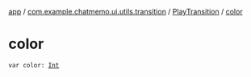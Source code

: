 [app](../../index.md) / [com.example.chatmemo.ui.utils.transition](../index.md) / [PlayTransition](index.md) / [color](./color.md)

# color

`var color: `[`Int`](https://kotlinlang.org/api/latest/jvm/stdlib/kotlin/-int/index.html)